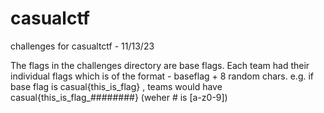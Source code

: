 # casualctf
challenges for casualtctf - 11/13/23 

The flags in the challenges directory are base flags. Each team had their individual flags which is of the format - baseflag + 8 random chars. e.g. if base flag is casual{this_is_flag} , teams would have casual{this_is_flag_########} (weher # is [a-z0-9])
